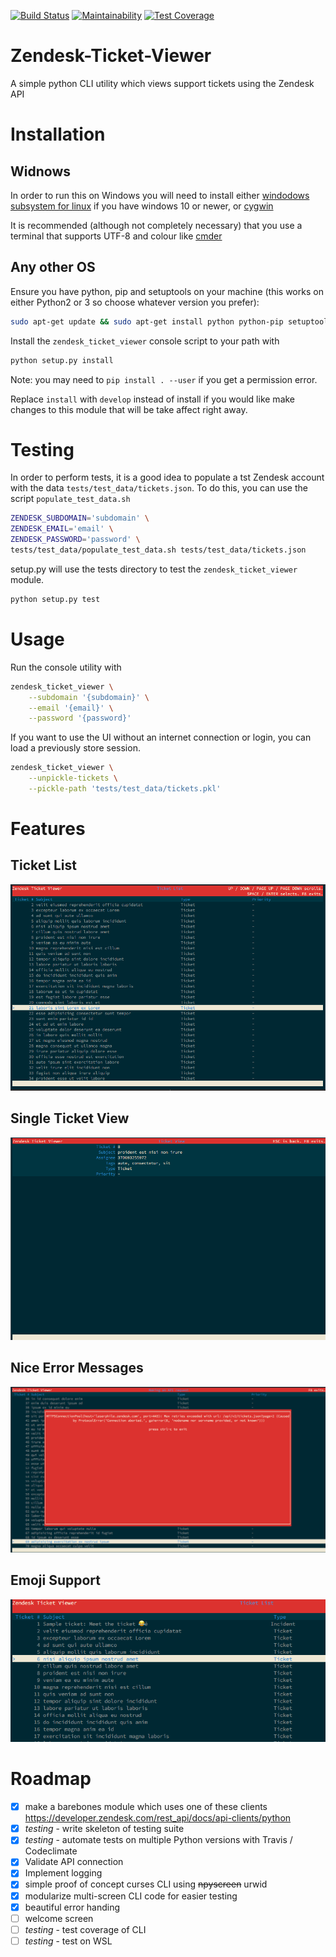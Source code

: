 [![Build Status](https://travis-ci.org/derwentx/Zendesk-Ticket-Viewer.svg?branch=master)](https://travis-ci.org/derwentx/Zendesk-Ticket-Viewer)
[![Maintainability](https://api.codeclimate.com/v1/badges/f72799f7d813f48f9329/maintainability)](https://codeclimate.com/github/derwentx/Zendesk-Ticket-Viewer/maintainability)
[![Test Coverage](https://api.codeclimate.com/v1/badges/f72799f7d813f48f9329/test_coverage)](https://codeclimate.com/github/derwentx/Zendesk-Ticket-Viewer/test_coverage)

# Zendesk-Ticket-Viewer
A simple python CLI utility which views support tickets using the Zendesk API

# Installation

## Widnows

In order to run this on Windows you will need to install either [windodows subsystem for linux](https://docs.microsoft.com/en-us/windows/wsl/install-win10) if you have windows 10 or newer, or [cygwin](https://cygwin.com/install.html)

It is recommended (although not completely necessary) that you use a terminal that supports UTF-8 and colour like [cmder](https://github.com/cmderdev/cmder)

## Any other OS

Ensure you have python, pip and setuptools on your machine (this works on either Python2 or 3 so choose whatever version you prefer):

```bash
sudo apt-get update && sudo apt-get install python python-pip setuptools
```

Install the `zendesk_ticket_viewer` console script to your path with

```bash
python setup.py install
```

Note: you may need to `pip install . --user` if you get a permission error.

Replace `install` with  `develop` instead of install if you would like make changes to this module that will be take affect right away.

# Testing

In order to perform tests, it is a good idea to populate a tst Zendesk account with the data `tests/test_data/tickets.json`. To do this, you can use the script `populate_test_data.sh`

```bash
ZENDESK_SUBDOMAIN='subdomain' \
ZENDESK_EMAIL='email' \
ZENDESK_PASSWORD='password' \
tests/test_data/populate_test_data.sh tests/test_data/tickets.json
```

setup.py will use the tests directory to test the `zendesk_ticket_viewer` module.

```bash
python setup.py test
```

# Usage

Run the console utility with

```bash
zendesk_ticket_viewer \
    --subdomain '{subdomain}' \
    --email '{email}' \
    --password '{password}'
```

If you want to use the UI without an internet connection or login, you can load
a previously store session.

```bash
zendesk_ticket_viewer \
    --unpickle-tickets \
    --pickle-path 'tests/test_data/tickets.pkl'
```

# Features

## Ticket List
<img src="screenshots/ticket_list.png?raw=true">

## Single Ticket View
<img src="screenshots/ticket_view.png?raw=true">

## Nice Error Messages
<img src="screenshots/error.png?raw=true">

## Emoji Support
<img src="screenshots/emoji_support.png?raw=true">

# Roadmap
 - [x] make a barebones module which uses one of these clients https://developer.zendesk.com/rest_api/docs/api-clients/python
 - [x] *testing* - write skeleton of testing suite
 - [x] *testing* - automate tests on multiple Python versions with Travis / Codeclimate
 - [x] Validate API connection
 - [x] Implement logging
 - [x] simple proof of concept curses CLI using ~~npyscreen~~ urwid
 - [x] modularize multi-screen CLI code for easier testing
 - [x] beautiful error handing
 - [ ] welcome screen
 - [ ] *testing* - test coverage of CLI
 - [ ] *testing* - test on WSL
